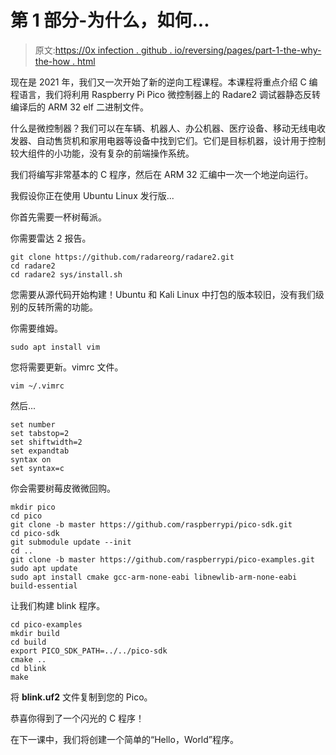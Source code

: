 # 第 1 部分-为什么，如何...

> 原文:[https://0x infection . github . io/reversing/pages/part-1-the-why-the-how . html](https://0xinfection.github.io/reversing/pages/part-1-the-why-the-how.html)

现在是 2021 年，我们又一次开始了新的逆向工程课程。本课程将重点介绍 C 编程语言，我们将利用 Raspberry Pi Pico 微控制器上的 Radare2 调试器静态反转编译后的 ARM 32 elf 二进制文件。

什么是微控制器？我们可以在车辆、机器人、办公机器、医疗设备、移动无线电收发器、自动售货机和家用电器等设备中找到它们。它们是目标机器，设计用于控制较大组件的小功能，没有复杂的前端操作系统。

我们将编写非常基本的 C 程序，然后在 ARM 32 汇编中一次一个地逆向运行。

我假设你正在使用 Ubuntu Linux 发行版...

你首先需要一杯树莓派。

你需要雷达 2 报告。

```
git clone https://github.com/radareorg/radare2.git
cd radare2
cd radare2 sys/install.sh

```

您需要从源代码开始构建！Ubuntu 和 Kali Linux 中打包的版本较旧，没有我们级别的反转所需的功能。

你需要维姆。

```
sudo apt install vim

```

您将需要更新。vimrc 文件。

```
vim ~/.vimrc

```

然后...

```
set number
set tabstop=2    
set shiftwidth=2
set expandtab 
syntax on
set syntax=c 

```

你会需要树莓皮微微回购。

```
mkdir pico
cd pico
git clone -b master https://github.com/raspberrypi/pico-sdk.git
cd pico-sdk
git submodule update --init
cd ..
git clone -b master https://github.com/raspberrypi/pico-examples.git
sudo apt update
sudo apt install cmake gcc-arm-none-eabi libnewlib-arm-none-eabi build-essential 

```

让我们构建 blink 程序。

```
cd pico-examples
mkdir build
cd build
export PICO_SDK_PATH=../../pico-sdk
cmake ..
cd blink
make

```

将 **blink.uf2** 文件复制到您的 Pico。

恭喜你得到了一个闪光的 C 程序！

在下一课中，我们将创建一个简单的“Hello，World”程序。